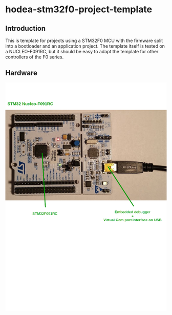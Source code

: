 # hodea-stm32f0-project-template

## Introduction

This is template for projects using a STM32F0 MCU with the firmware split
into a bootloader and an application project. The template itself is
tested on a NUCLEO-F091RC, but it should be easy to adapt the template
for other controllers of the F0 series.

## Hardware

![STM32 Nucleo-F091RC](figures/nucleo-f091rc.png)


